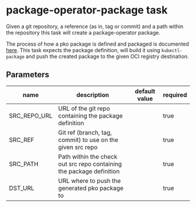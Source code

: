 # package-operator-package task

Given a git repository, a reference (as in, tag or commit) and a path within the repository this task will create a package-operator package.

The process of how a pko package is defined and packaged is documented [here](https://package-operator.run/docs/guides/packaging-an-application/). This task expects the package definition, will build it using `kubectl-package` and push the created package to the given OCI registry destination.

## Parameters
|name|description|default value|required|
|---|---|---|--|
|SRC_REPO_URL|URL of the git repo containing the package definition||true|
|SRC_REF|Git ref (branch, tag, commit) to use on the given src repo||true|
|SRC_PATH|Path within the check out src repo containing the package definition||true|
|DST_URL|URL where to push the generated pko package to||true|
